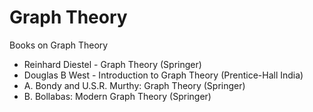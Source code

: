 # Graph Theory
Books on Graph Theory
- Reinhard Diestel - Graph Theory (Springer)
- Douglas B West - Introduction to Graph Theory (Prentice-Hall India)
- A. Bondy and U.S.R. Murthy: Graph Theory (Springer)
- B. Bollabas: Modern Graph Theory (Springer)

